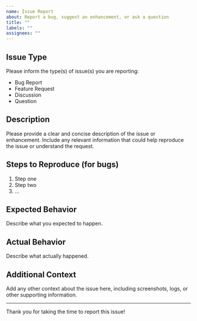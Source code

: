 ```yaml
---
name: Issue Report
about: Report a bug, suggest an enhancement, or ask a question
title: ""
labels: ""
assignees: ""
---
```


## Issue Type

Please inform the type(s) of issue(s) you are reporting:

- Bug Report
- Feature Request
- Discussion
- Question

## Description

Please provide a clear and concise description of the issue or enhancement.
Include any relevant information that could help reproduce the issue or
understand the request.

## Steps to Reproduce (for bugs)

1. Step one
2. Step two
3. ...

## Expected Behavior

Describe what you expected to happen.

## Actual Behavior

Describe what actually happened.

## Additional Context

Add any other context about the issue here, including screenshots, logs, or
other supporting information.

---

Thank you for taking the time to report this issue!

